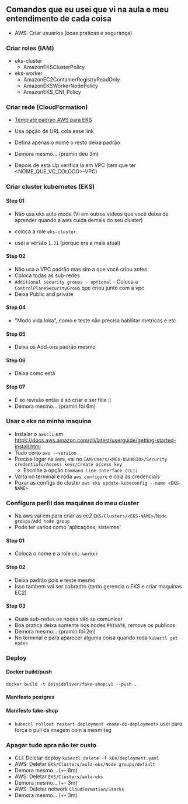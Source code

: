## Comandos que eu usei que vi na aula e meu entendimento de cada coisa

- AWS: Criar usuarios (boas praticas e segurança)
### Criar roles (IAM)
  - eks-cluster
    - AmazonEKSClusterPolicy
  - eks-worker
    - AmazonEC2ContainerRegistryReadOnly
    - AmazonEKSWorkerNodePolicy
    - AmazonEKS_CNI_Policy

### Criar rede (CloudFormation)

- [Template padrao AWS para EKS](https://s3.us-west-2.amazonaws.com/amazon-eks/cloudformation/2020-10-29/amazon-eks-vpc-private-subnets.yaml)

- Usa opção de URL cola esse link
- Defina apenas o nome o resto deixa padrão
- Demora mesmo... (pramin deu 3m)
- Depois de esta Up verifica la em VPC (tem que ter <NOME_QUE_VC_COLOCO>-VPC)

### Criar cluster kubernetes (EKS)

#### Step 01
- Não usa eks auto mode (Vi em outros videos que você deixa de aprender quando a aws cuida demais do seu cluster)

- coloca a role `eks-cluster`
- usei a versão `1.31` (porque era a mais atual)

#### Step 02
- Não usa a VPC padrão mas sim a que você criou antes
- Coloca todas as sub-redes
- `Additional security groups - optional` - Coloca a `ControlPlaneSecurityGroup` que criou junto com a vpc 
- Deixa Public and private

#### Step 04
- "Modo vida loka", como e teste não precisa habilitar metricas e etc

#### Step 05
- Deixa os Add-ons padrão mesmo

#### Step 06
- Deixa como está

#### Step 07
- É so revisão então é só criar e ser filix :)
- Demora mesmo... (pramin foi 6m)

### Usar o eks na minha maquina

- Instalar o `awscli` em https://docs.aws.amazon.com/cli/latest/userguide/getting-started-install.html
- Tudo certo `aws --version`
- Precisa logar na aws, vai no `IAM/Users/<MEU-USUARIO>/Security credentials/Access keys/Create access key`
  - Escolhe a opção `Command Line Interface (CLI)`
- Volta no terminal e roda `aws configure` e cola as credenciais 
- Puxar as configs do cluster `aws eks update-kubeconfig --name <EKS-NAME>`

### Configura perfil das maquinas do meu cluster

- Na aws vai em para criar as ec2 `EKS/Clusters/<EKS-NAME>/Node groups/Add node group`
- Pode ter varios como 'aplicações, sistemas'

#### Step 01
- Coloca o nome e a role `eks-worker`

#### Step 02
- Deixa padrão pois e teste mesmo
- Isso tambem vai ser cobradro (tanto gerencia o EKS e criar maquinas EC2)

#### Step 03
- Quais sub-redes os nodes vão se comunicar
- Boa pratica deixa somente nos nodes `PRIVATE`, remove os publicos
- Demora mesmo... (pramin foi 2m)
- No terminal e para aparecer alguma coisa quando roda `kubectl get nodes` 

### Deploy

#### Docker build/push
`docker build -t deividoliver/fake-shop:v1 --push .`
#### Manifesto postgres
#### Manifesto fake-shop

- `kubectl rollout restart deployment <nome-do-deployment>` usei para força o pull da imagem com a mesm tag

### Apagar tudo apra não ter custo

- CLI: Deletar deploy `kubectl delete -f k8s/deployment.yaml`
- AWS: Deletar `EKS/Clusters/aula-eks/Node groups/default`
- Demora mesmo... (+- 8m)
- AWS: Deletar `EKS/Clusters/aula-eks`
- Demora mesmo... (+- 3m)
- AWS: Deletar network `CloudFormation/Stacks`
- Demora mesmo... (+- 3m)

